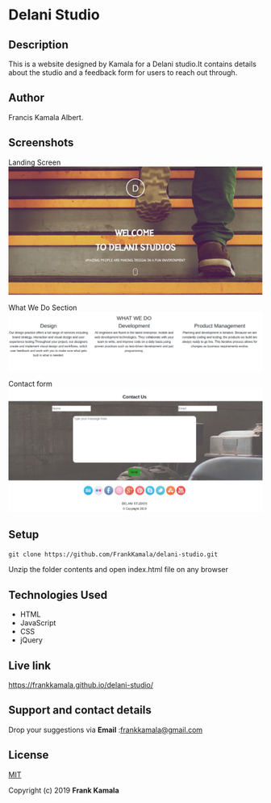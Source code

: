 # Delani Studio

## Description

This is a website designed by Kamala for a Delani studio.It contains details about the studio and a feedback form for users to reach out through.

## Author

Francis Kamala Albert.

## Screenshots

 Landing Screen
![image](https://github.com/FrankKamala/delani-studio/blob/master/images/screenshot/hme.png)

  What We Do Section
  ![image](https://github.com/FrankKamala/delani-studio/blob/master/images/screenshot/works.png)

  Contact form
  ![image](https://github.com/FrankKamala/delani-studio/blob/master/images/screenshot/cont.png)

## Setup

`git clone https://github.com/FrankKamala/delani-studio.git`

Unzip the folder contents and open index.html file on any browser

## Technologies Used

-   HTML
-   JavaScript
-   CSS
-   jQuery

## Live link
https://frankkamala.github.io/delani-studio/

## Support and contact details

Drop your suggestions via **Email** :<frankkamala@gmail.com>

## License

[MIT](https://choosealicense.com/licenses/mit/)

Copyright (c) 2019 **Frank Kamala**
